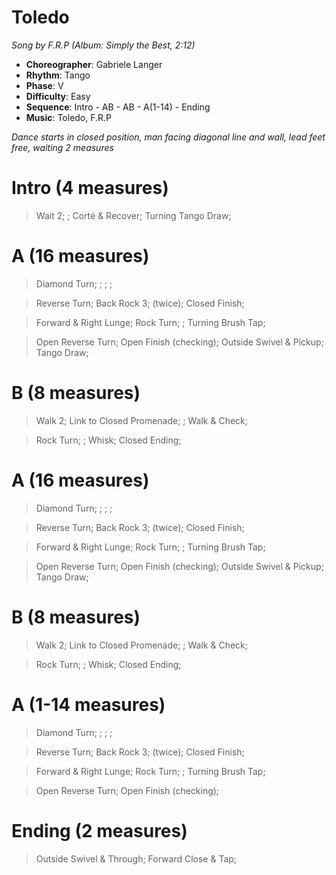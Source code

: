 # Toledo

*Song by F.R.P (Album: Simply the Best, 2:12)*

* **Choreographer**: Gabriele Langer
* **Rhythm**: Tango
* **Phase**: V
* **Difficulty**: Easy
* **Sequence**: Intro - AB - AB - A(1-14) - Ending
* **Music**: Toledo, F.R.P

*Dance starts in closed position, man facing diagonal line and wall, lead feet free, waiting 2 measures*

# Intro (4 measures)

> Wait 2; ; Corté & Recover; Turning Tango Draw;

# A (16 measures)

> Diamond Turn; ; ; ;

> Reverse Turn; Back Rock 3; (twice); Closed Finish;

> Forward & Right Lunge; Rock Turn; ; Turning Brush Tap;

> Open Reverse Turn; Open Finish (checking); Outside Swivel & Pickup; Tango Draw;

# B (8 measures)

> Walk 2; Link to Closed Promenade; ; Walk & Check;

> Rock Turn; ; Whisk; Closed Ending; 

# A (16 measures)

> Diamond Turn; ; ; ;

> Reverse Turn; Back Rock 3; (twice); Closed Finish;

> Forward & Right Lunge; Rock Turn; ; Turning Brush Tap;

> Open Reverse Turn; Open Finish (checking); Outside Swivel & Pickup; Tango Draw;

# B (8 measures)

> Walk 2; Link to Closed Promenade; ; Walk & Check;

> Rock Turn; ; Whisk; Closed Ending; 

# A (1-14 measures)

> Diamond Turn; ; ; ;

> Reverse Turn; Back Rock 3; (twice); Closed Finish;

> Forward & Right Lunge; Rock Turn; ; Turning Brush Tap;

> Open Reverse Turn; Open Finish (checking);

# Ending (2 measures)

> Outside Swivel & Through; Forward Close & Tap; 

<meta name="x:audio-file" content="f/F.R.P/F.R.P. - Toledo (TG 32).mp3">